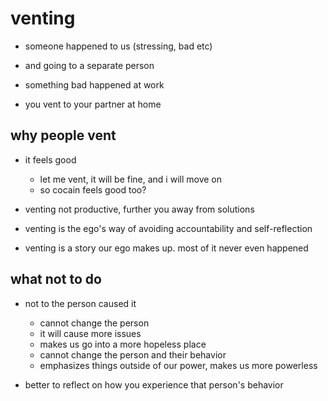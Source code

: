 # venting

- someone happened to us (stressing, bad etc)

- and going to a separate person

- something bad happened at work
- you vent to your partner at home

## why people vent

- it feels good
  - let me vent, it will be fine, and i will move on
  - so cocain feels good too?

- venting not productive, further you away from solutions

- venting is the ego's way of avoiding accountability and self-reflection

- venting is a story our ego makes up. most of it never even happened

## what not to do

- not to the person caused it
  - cannot change the person
  - it will cause more issues
  - makes us go into a more hopeless place 
  - cannot change the person and their behavior
  - emphasizes things outside of our power, makes us more powerless

- better to reflect on how you experience that person's behavior
